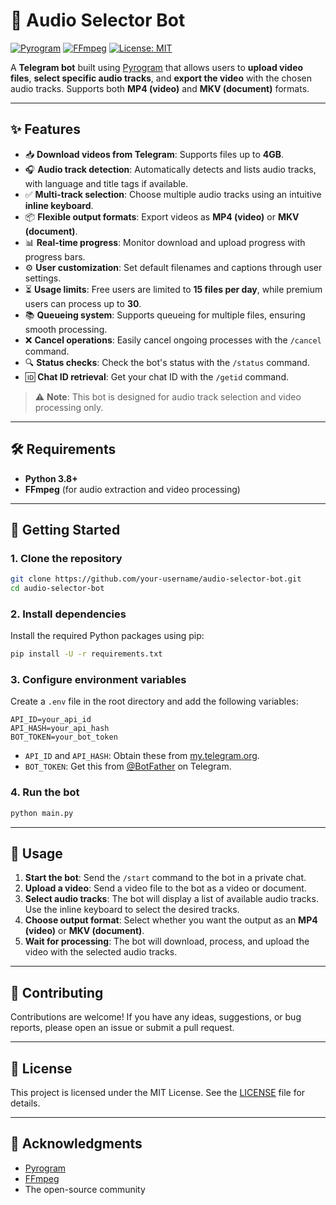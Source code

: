 # 🎵 Audio Selector Bot

[![Pyrogram](https://img.shields.io/badge/Pyrogram-Bot-blue)](https://docs.pyrogram.org/)
[![FFmpeg](https://img.shields.io/badge/Powered%20by-FFmpeg-red)](https://ffmpeg.org/)
[![License: MIT](https://img.shields.io/badge/License-MIT-green.svg)](LICENSE)

A **Telegram bot** built using [Pyrogram](https://docs.pyrogram.org/) that allows users to **upload video files**, **select specific audio tracks**, and **export the video** with the chosen audio tracks. Supports both **MP4 (video)** and **MKV (document)** formats.

---

## ✨ Features

- 📥 **Download videos from Telegram**: Supports files up to **4GB**.
- 🎧 **Audio track detection**: Automatically detects and lists audio tracks, with language and title tags if available.
- ✅ **Multi-track selection**: Choose multiple audio tracks using an intuitive **inline keyboard**.
- 📦 **Flexible output formats**: Export videos as **MP4 (video)** or **MKV (document)**.
- 📊 **Real-time progress**: Monitor download and upload progress with progress bars.
- ⚙️ **User customization**: Set default filenames and captions through user settings.
- ⏳ **Usage limits**: Free users are limited to **15 files per day**, while premium users can process up to **30**.
- 📚 **Queueing system**: Supports queueing for multiple files, ensuring smooth processing.
- ❌ **Cancel operations**: Easily cancel ongoing processes with the `/cancel` command.
- 🔍 **Status checks**: Check the bot's status with the `/status` command.
- 🆔 **Chat ID retrieval**: Get your chat ID with the `/getid` command.

> ⚠️ **Note**: This bot is designed for audio track selection and video processing only.

---

## 🛠 Requirements

- **Python 3.8+**
- **FFmpeg** (for audio extraction and video processing)

---

## 🚀 Getting Started

### 1. Clone the repository

```sh
git clone https://github.com/your-username/audio-selector-bot.git
cd audio-selector-bot
```

### 2. Install dependencies

Install the required Python packages using pip:

```sh
pip install -U -r requirements.txt
```

### 3. Configure environment variables

Create a `.env` file in the root directory and add the following variables:

```
API_ID=your_api_id
API_HASH=your_api_hash
BOT_TOKEN=your_bot_token
```

- `API_ID` and `API_HASH`: Obtain these from [my.telegram.org](https://my.telegram.org).
- `BOT_TOKEN`: Get this from [@BotFather](https://t.me/BotFather) on Telegram.

### 4. Run the bot

```sh
python main.py
```

---

## 📖 Usage

1. **Start the bot**: Send the `/start` command to the bot in a private chat.
2. **Upload a video**: Send a video file to the bot as a video or document.
3. **Select audio tracks**: The bot will display a list of available audio tracks. Use the inline keyboard to select the desired tracks.
4. **Choose output format**: Select whether you want the output as an **MP4 (video)** or **MKV (document)**.
5. **Wait for processing**: The bot will download, process, and upload the video with the selected audio tracks.

---

## 🤝 Contributing

Contributions are welcome! If you have any ideas, suggestions, or bug reports, please open an issue or submit a pull request.

---

## 📝 License

This project is licensed under the MIT License. See the [LICENSE](LICENSE) file for details.

---

## 🙏 Acknowledgments

- [Pyrogram](https://docs.pyrogram.org/)
- [FFmpeg](https://ffmpeg.org/)
- The open-source community
